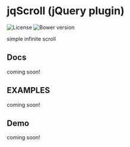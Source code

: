 # jqScroll (jQuery plugin)
![License](https://img.shields.io/badge/license-MIT-blue.svg)
![Bower version](https://img.shields.io/badge/bower-1.6.2-yellow.svg)

simple infinite scroll

## Docs
coming soon!

## EXAMPLES
coming soon!

## Demo
coming soon!

